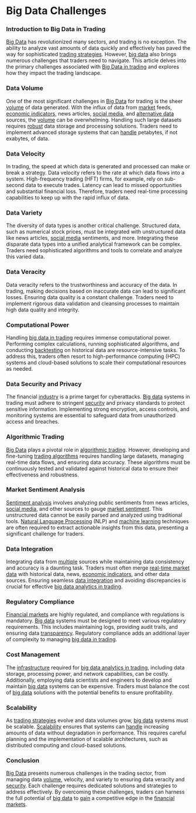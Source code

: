 # Big Data Challenges

### Introduction to Big Data in Trading

[Big Data](../b/big_data_in_trading.md) has revolutionized many sectors, and trading is no exception. The ability to analyze vast amounts of data quickly and effectively has paved the way for sophisticated [trading strategies](../t/trading_strategies.md). However, [big data](../b/big_data_in_trading.md) also brings numerous challenges that traders need to navigate. This article delves into the primary challenges associated with [Big Data in trading](../b/big_data_in_trading.md) and explores how they impact the trading landscape.

### Data Volume

One of the most significant challenges in [Big Data](../b/big_data_in_trading.md) for trading is the sheer [volume](../v/volume.md) of data generated. With the influx of data from [market](../m/market.md) feeds, [economic indicators](../e/economic_indicators.md), news articles, [social media](../s/social_media.md), and [alternative data](../a/alternative_data.md) sources, the [volume](../v/volume.md) can be overwhelming. Handling such large datasets requires [robust](../r/robust.md) data storage and processing solutions. Traders need to implement advanced storage systems that can [handle](../h/handle.md) petabytes, if not exabytes, of data.

### Data Velocity

In trading, the speed at which data is generated and processed can make or break a strategy. Data velocity refers to the rate at which data flows into a system. High-frequency trading (HFT) firms, for example, rely on sub-second data to execute trades. Latency can lead to missed opportunities and substantial financial loss. Therefore, traders need real-time processing capabilities to keep up with the rapid influx of data.

### Data Variety

The diversity of data types is another critical challenge. Structured data, such as numerical stock prices, must be integrated with unstructured data like news articles, [social media](../s/social_media.md) sentiments, and more. Integrating these disparate data types into a unified analytical framework can be complex. Traders need sophisticated algorithms and tools to correlate and analyze this varied data.

### Data Veracity

Data veracity refers to the trustworthiness and accuracy of the data. In trading, making decisions based on inaccurate data can lead to significant losses. Ensuring data quality is a constant challenge. Traders need to implement rigorous data validation and cleansing processes to maintain high data quality and integrity.

### Computational Power

Handling [big data in trading](../b/big_data_in_trading.md) requires immense computational power. Performing complex calculations, running sophisticated algorithms, and conducting [backtesting](../b/backtesting.md) on historical data are resource-intensive tasks. To address this, traders often resort to high-performance computing (HPC) systems and cloud-based solutions to scale their computational resources as needed.

### Data Security and Privacy

The financial [industry](../i/industry.md) is a prime target for cyberattacks. [Big data](../b/big_data_in_trading.md) systems in trading must adhere to stringent [security](../s/security.md) and privacy standards to protect sensitive information. Implementing strong encryption, access controls, and monitoring systems are essential to safeguard data from unauthorized access and breaches.

### Algorithmic Trading

[Big Data](../b/big_data_in_trading.md) plays a pivotal role in [algorithmic trading](../a/algorithmic_trading.md). However, developing and fine-tuning [trading algorithms](../t/trading_algorithms.md) requires handling large datasets, managing real-time data flows, and ensuring data accuracy. These algorithms must be continuously tested and validated against historical data to ensure their effectiveness and robustness.

### Market Sentiment Analysis

[Sentiment analysis](../s/sentiment_analysis.md) involves analyzing public sentiments from news articles, [social media](../s/social_media.md), and other sources to gauge [market sentiment](../m/market_sentiment.md). This unstructured data cannot be easily parsed and analyzed using traditional tools. [Natural Language Processing](../n/natural_language_processing_(nlp)_in_trading.md) (NLP) and [machine learning](../m/machine_learning.md) techniques are often required to extract actionable insights from this data, presenting a significant challenge for traders.

### Data Integration

Integrating data from [multiple](../m/multiple.md) sources while maintaining data consistency and accuracy is a daunting task. Traders must often merge [real-time market data](../r/real-time_market_data.md) with historical data, news, [economic indicators](../e/economic_indicators.md), and other data sources. Ensuring seamless [data integration](../d/data_integration.md) and avoiding discrepancies is crucial for effective [big data analytics in trading](../b/big_data_analytics_in_trading.md).

### Regulatory Compliance

[Financial markets](../f/financial_market.md) are highly regulated, and compliance with regulations is mandatory. [Big data](../b/big_data_in_trading.md) systems must be designed to meet various regulatory requirements. This includes maintaining logs, providing audit trails, and ensuring data [transparency](../t/transparency.md). Regulatory compliance adds an additional layer of complexity to managing [big data in trading](../b/big_data_in_trading.md).

### Cost Management

The [infrastructure](../i/infrastructure.md) required for [big data analytics in trading](../b/big_data_analytics_in_trading.md), including data storage, processing power, and network capabilities, can be costly. Additionally, employing data scientists and engineers to develop and maintain [big data](../b/big_data_in_trading.md) systems can be expensive. Traders must balance the cost of [big data](../b/big_data_in_trading.md) solutions with the potential benefits to ensure profitability.

### Scalability

As [trading strategies](../t/trading_strategies.md) evolve and data volumes grow, [big data](../b/big_data_in_trading.md) systems must be scalable. [Scalability](../s/scalability.md) ensures that systems can [handle](../h/handle.md) increasing amounts of data without degradation in performance. This requires careful planning and the implementation of scalable architectures, such as distributed computing and cloud-based solutions.

### Conclusion

[Big Data](../b/big_data_in_trading.md) presents numerous challenges in the trading sector, from managing data [volume](../v/volume.md), velocity, and variety to ensuring data veracity and [security](../s/security.md). Each challenge requires dedicated solutions and strategies to address effectively. By overcoming these challenges, traders can harness the full potential of [big data](../b/big_data_in_trading.md) to [gain](../g/gain.md) a competitive edge in the [financial markets](../f/financial_market.md).